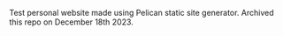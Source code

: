 Test personal website made using Pelican static site generator. Archived this repo on December 18th 2023.
